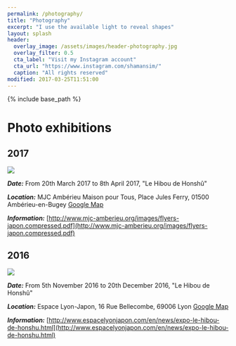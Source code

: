 ```yaml
---
permalink: /photography/
title: "Photography"
excerpt: "I use the available light to reveal shapes"
layout: splash
header:
  overlay_image: /assets/images/header-photography.jpg
  overlay_filter: 0.5
  cta_label: "Visit my Instagram account"
  cta_url: "https://www.instagram.com/shamansim/"
  caption: "All rights reserved"
modified: 2017-03-25T11:51:00
---
```


{% include base_path %}

# Photo exhibitions

## 2017

![](http://www.mjc-amberieu.org/images/BIENNALE-2017-DIFFUSION---copie.jpg)

__*Date:*__ From 20th March 2017 to 8th April 2017, "Le Hibou de Honshû"

__*Location:*__ MJC Ambérieu Maison pour Tous, Place Jules Ferry, 01500 Ambérieu-en-Bugey [Google Map](https://goo.gl/maps/wPJTVvMFXXw)

__*Information:*__ [http://www.mjc-amberieu.org/images/flyers-japon.compressed.pdf](http://www.mjc-amberieu.org/images/flyers-japon.compressed.pdf)

## 2016

![](http://espacelyonjapon.com/assets/images/Nouvelles/Affiche_SimonBesson-Girard-250px.jpg)

__*Date:*__ From 5th November 2016 to 20th December 2016, "Le Hibou de Honshû"

__*Location:*__ Espace Lyon-Japon, 16 Rue Bellecombe, 69006 Lyon [Google Map](https://goo.gl/maps/WiwvjuL427w)

__*Information:*__ [http://www.espacelyonjapon.com/en/news/expo-le-hibou-de-honshu.html](http://www.espacelyonjapon.com/en/news/expo-le-hibou-de-honshu.html)
